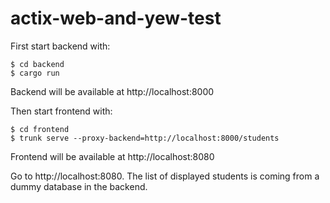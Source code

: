 # actix-web-and-yew-test
First start backend with:
```
$ cd backend
$ cargo run
```
Backend will be available at http://localhost:8000

Then start frontend with:
```
$ cd frontend
$ trunk serve --proxy-backend=http://localhost:8000/students
```
Frontend will be available at http://localhost:8080

Go to http://localhost:8080. The list of displayed students is coming from a dummy database in the backend.
